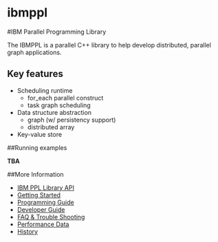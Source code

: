 ibmppl
======

#IBM Parallel Programming Library

The IBMPPL is a parallel C++ library to help develop distributed, parallel graph applications.

## Key features

- Scheduling runtime
  + for_each parallel construct
  + task graph scheduling
- Data structure abstraction 
  + graph (w/ persistency support)
  + distributed array
- Key-value store

##Running examples

<b> TBA </b>

##More Information
- [IBM PPL Library API](http://pengwuibm.github.io/ibmppl/index.html)
- [Getting Started](docs/getting_started.md)
- [Programming Guide](docs/programming_guide.md)
- [Developer Guide](docs/developer_guide.md)
- [FAQ & Trouble Shooting](docs/faq.md)
- [Performance Data](docs/performance.md)
- [History](docs/history.md)
